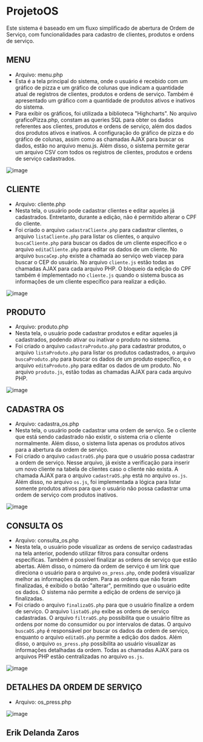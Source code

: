 # ProjetoOS
 
 Este sistema é baseado em um fluxo simplificado de abertura de Ordem de Serviço, com funcionalidades para cadastro de clientes, produtos e ordens de serviço.
 
 ## MENU
 - Arquivo: menu.php
 - Esta é a tela principal do sistema, onde o usuário é recebido com um gráfico de pizza e um gráfico de colunas que indicam a quantidade atual de registros de clientes, produtos e ordens de serviço. Também é apresentado um gráfico com a quantidade de produtos ativos e inativos do sistema.
 - Para exibir os gráficos, foi utilizada a biblioteca "Highcharts". No arquivo graficoPizza.php, constam as queries SQL para obter os dados referentes aos clientes, produtos e ordens de serviço, além dos dados dos produtos ativos e inativos. A configuração do gráfico de pizza e do gráfico de colunas, assim como as chamadas AJAX para buscar os dados, estão no arquivo menu.js. Além disso, o sistema permite gerar um arquivo CSV com todos os registros de clientes, produtos e ordens de serviço cadastrados.
   
 ![image](https://github.com/user-attachments/assets/93f1e866-0a78-4a27-9ec6-c6c231a02979)
 
 ## CLIENTE
 - Arquivo: cliente.php
 - Nesta tela, o usuário pode cadastrar clientes e editar aqueles já cadastrados. Entretanto, durante a edição, não é permitido alterar o CPF do cliente.
 - Foi criado o arquivo `cadastraCliente.php` para cadastrar clientes, o arquivo `listaCliente.php` para listar os clientes, o arquivo `buscaCliente.php` para buscar os dados de um cliente específico e o arquivo `editaCliente.php` para editar os dados de um cliente. No arquivo `buscaCep.php` existe a chamada ao serviço web viacep para buscar o CEP do usuário. No arquivo `cliente.js` estão todas as chamadas AJAX para cada arquivo PHP. O bloqueio da edição do CPF também é implementado no `cliente.js` quando o sistema busca as informações de um cliente específico para realizar a edição.
   
 ![image](https://github.com/user-attachments/assets/a27acdf5-5080-4ac3-a7e9-4b6eddbb7ec2)
 
 ## PRODUTO
 - Arquivo: produto.php
 - Nesta tela, o usuário pode cadastrar produtos e editar aqueles já cadastrados, podendo ativar ou inativar o produto no sistema.
 - Foi criado o arquivo `cadastraProduto.php` para cadastrar produtos, o arquivo `listaProduto.php` para listar os produtos cadastrados, o arquivo `buscaProduto.php` para buscar os dados de um produto específico, e o arquivo `editaProduto.php` para editar os dados de um produto. No arquivo `produto.js`, estão todas as chamadas AJAX para cada arquivo PHP.
 
 ![image](https://github.com/user-attachments/assets/a467ea62-9d76-418a-baf9-fe200f03f04d)
 
 ## CADASTRA OS
 - Arquivo: cadastra_os.php
 - Nesta tela, o usuário pode cadastrar uma ordem de serviço. Se o cliente que está sendo cadastrado não existir, o sistema cria o cliente normalmente. Além disso, o sistema lista apenas os produtos ativos para a abertura da ordem de serviço.
 - Foi criado o arquivo `cadastraOS.php` para que o usuário possa cadastrar a ordem de serviço. Nesse arquivo, já existe a verificação para inserir um novo cliente na tabela de clientes caso o cliente não exista. A chamada AJAX para o arquivo `cadastraOS.php` está no arquivo `os.js`. Além disso, no arquivo `os.js`, foi implementada a lógica para listar somente produtos ativos para que o usuário não possa cadastrar uma ordem de serviço com produtos inativos.
 
 ![image](https://github.com/user-attachments/assets/cc424cd9-c6de-4ca5-be63-99163fb9a420)
 
 ## CONSULTA OS
 - Arquivo: consulta_os.php
 - Nesta tela, o usuário pode visualizar as ordens de serviço cadastradas na tela anterior, podendo utilizar filtros para consultar ordens específicas. Também é possível finalizar as ordens de serviço que estão abertas. Além disso, o número da ordem de serviço é um link que direciona o usuário para o arquivo `os_press.php`, onde poderá visualizar melhor as informações da ordem. Para as ordens que não foram finalizadas, é exibido o botão "alterar", permitindo que o usuário edite os dados. O sistema não permite a edição de ordens de serviço já finalizadas.
 - Foi criado o arquivo `finalizaOS.php` para que o usuário finalize a ordem de serviço. O arquivo `listaOS.php` exibe as ordens de serviço cadastradas. O arquivo `filtraOS.php` possibilita que o usuário filtre as ordens por nome do consumidor ou por intervalos de datas. O arquivo `buscaOS.php` é responsável por buscar os dados da ordem de serviço, enquanto o arquivo `editaOS.php` permite a edição dos dados. Além disso, o arquivo `os_press.php` possibilita ao usuário visualizar as informações detalhadas da ordem. Todas as chamadas AJAX para os arquivos PHP estão centralizadas no arquivo `os.js`.
 
 ![image](https://github.com/user-attachments/assets/94b8dde4-6740-4bea-9ee8-5334943323df)
 
 ## DETALHES DA ORDEM DE SERVIÇO
 - Arquivo: os_press.php
 
 ![image](https://github.com/user-attachments/assets/99b85c76-ad72-45c5-be12-573c4893f238)
 
 
 ## Erik Delanda Zaros
